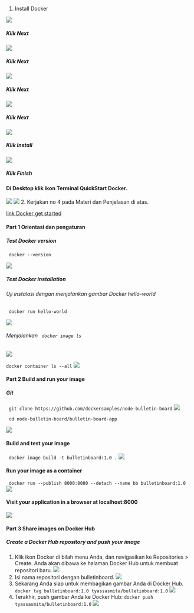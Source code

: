 1. Install Docker

![](https://github.com/Tyassasmita/tekn-cloud-computing/blob/master/minggu-07/L1.jpg)
##### Klik Next
![](https://github.com/Tyassasmita/tekn-cloud-computing/blob/master/minggu-07/L2.jpg)
##### Klik Next
![](https://github.com/Tyassasmita/tekn-cloud-computing/blob/master/minggu-07/L3.jpg)
##### Klik Next
![](https://github.com/Tyassasmita/tekn-cloud-computing/blob/master/minggu-07/L4.jpg)
##### Klik Next
![](https://github.com/Tyassasmita/tekn-cloud-computing/blob/master/minggu-07/L5.jpg)
##### Klik Install
![](https://github.com/Tyassasmita/tekn-cloud-computing/blob/master/minggu-07/L6.jpg)
##### Klik Finish
#### Di Desktop klik ikon Terminal QuickStart Docker.
![](https://github.com/Tyassasmita/tekn-cloud-computing/blob/master/minggu-07/L8.jpg)
![](https://github.com/Tyassasmita/tekn-cloud-computing/blob/master/minggu-07/L7.jpg)
2. Kerjakan no 4 pada Materi dan Penjelasan di atas.

[link Docker get started](https://docs.docker.com/get-started/)
#### Part 1 Orientasi dan pengaturan
##### Test Docker version
``` docker --version```

![](https://github.com/Tyassasmita/tekn-cloud-computing/blob/master/minggu-07/G1.jpg)
##### Test Docker installation
###### Uji instalasi dengan menjalankan gambar Docker hello-world
``` docker run hello-world```

![](https://github.com/Tyassasmita/tekn-cloud-computing/blob/master/minggu-07/G2.jpg)
###### Menjalankan ``` docker image ls```
![](https://github.com/Tyassasmita/tekn-cloud-computing/blob/master/minggu-07/G3.jpg)

``` docker container ls --all ```
![](https://github.com/Tyassasmita/tekn-cloud-computing/blob/master/minggu-07/G4.jpg)
#### Part 2 Build and run your image
##### Git
``` git clone https://github.com/dockersamples/node-bulletin-board```
![](https://github.com/Tyassasmita/tekn-cloud-computing/blob/master/minggu-07/P21.jpg)

``` cd node-bulletin-board/bulletin-board-app``` 

![](https://github.com/Tyassasmita/tekn-cloud-computing/blob/master/minggu-07/P22.jpg)
#### Build and test your image
``` docker image build -t bulletinboard:1.0 .```
![](https://github.com/Tyassasmita/tekn-cloud-computing/blob/master/minggu-07/P23.jpg)
#### Run your image as a container
``` docker run --publish 8000:8080 --detach --name bb bulletinboard:1.0```
![](https://github.com/Tyassasmita/tekn-cloud-computing/blob/master/minggu-07/P24.jpg)
#### Visit your application in a browser at localhost:8000
![](https://github.com/Tyassasmita/tekn-cloud-computing/blob/master/minggu-07/P26.jpg)
#### Part 3 Share images on Docker Hub
##### Create a Docker Hub repository and push your image
1. Klik ikon Docker di bilah menu Anda, dan navigasikan ke Repositories > Create. Anda akan dibawa ke halaman Docker Hub untuk membuat repositori baru.
![](https://github.com/Tyassasmita/tekn-cloud-computing/blob/master/minggu-07/P31.jpg)
2. Isi nama repositori dengan bulletinboard. 
![](https://github.com/Tyassasmita/tekn-cloud-computing/blob/master/minggu-07/P32.jpg)
3. Sekarang Anda siap untuk membagikan gambar Anda di Docker Hub.
``` docker tag bulletinboard:1.0 tyassasmita/bulletinboard:1.0```
![](https://github.com/Tyassasmita/tekn-cloud-computing/blob/master/minggu-07/P33.jpg)
4. Terakhir, push gambar Anda ke Docker Hub:
``` docker push tyassasmita/bulletinboard:1.0 ```
![](https://github.com/Tyassasmita/tekn-cloud-computing/blob/master/minggu-07/P34.jpg)